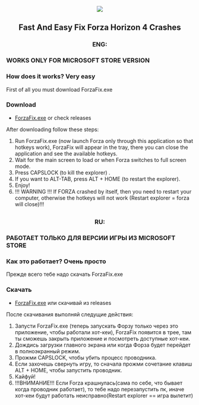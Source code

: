 <p align="center">
  <img src="https://miro.medium.com/max/600/0*HSWc0shJyho-x07J.jpg"/><br>
</p>
<h2 align="center">Fast And Easy Fix Forza Horizon 4 Crashes</h2>
<h3 align="center">ENG:</h3>
<h3>WORKS ONLY FOR MICROSOFT STORE VERSION</h3>
<h3>How does it works? Very easy</h3>
<p>
 First of all you must download ForzaFix.exe
</p>
<h3>Download</h3>
<ul>
  <li><a href="https://github.com/EugeneSunrise/ForzaHorizon4FastFix/releases/download/1.0/ForzaFix.exe">ForzaFix.exe</a> or check releases</li> 
</ul>
<p>
After downloading follow these steps: 
 
1. Run ForzaFix.exe (now launch Forza only through this application so that hotkeys work), ForzaFix will appear in the tray, there you can close the application and see the available hotkeys.
2. Wait for the main screen to load or when Forza switches to full screen mode.
3. Press CAPSLOCK (to kill the explorer) .
4. If you want to ALT-TAB, press ALT + HOME (to restart the explorer).
5. Enjoy!
6. !!! WARNING !!!
If FORZA crashed by itself, then you need to restart your computer, otherwise the hotkeys will not work (Restart explorer = forza will close)!!!

</p>
<h2></h2>
<h3 align="center">RU:</h3>
<h3>РАБОТАЕТ ТОЛЬКО ДЛЯ ВЕРСИИ ИГРЫ ИЗ MICROSOFT STORE</h3>
<h3>Как это работает? Очень просто</h3>
<p>
Прежде всего тебе надо скачать ForzaFix.exe
</p>
<h3>Скачать</h3>
<ul>
  <li><a href="https://github.com/EugeneSunrise/ForzaHorizon4FastFix/releases/download/1.0/ForzaFix.exe">ForzaFix.exe</a> или скачивай из releases</li> 
</ul>
<p>
После скачивания выполняй следущие действия:
 
1. Запусти ForzaFix.exe (теперь запускать Форзу только через это приложение, чтобы работали хот-кеи), ForzaFix появится в трее, там ты сможешь закрыть приложение и посмотреть доступные хот-кеи.
2. Дождись загрузки главного экрана или когда Форза будет перейдет в полноэкранный режим.
3. Прожми CAPSLOCK, чтобы убить процесс проводника.
4. Если захочешь свернуть игру, то сначала прожми сочетание клавиш ALT + HOME, чтобы запустить проводник.
5. Кайфуй!
6. !!!ВНИМАНИЕ!!! Если Forza крашнулась(сама по себе, что бывает когда проводник работает), то тебе надо перезапустить пк, иначе хот-кеи будут работать неисправно(Restart explorer == игра вылетит)
</p>


